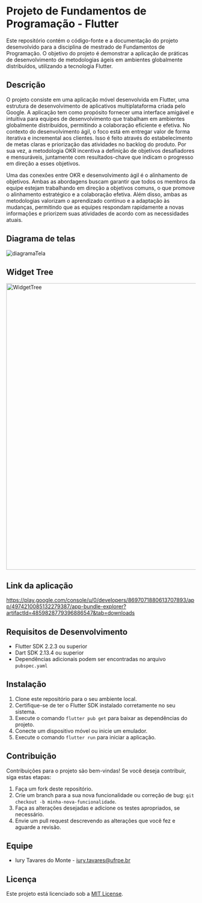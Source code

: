 # Projeto de Fundamentos de Programação - Flutter

Este repositório contém o código-fonte e a documentação do projeto desenvolvido para a disciplina de mestrado de Fundamentos de Programação. O objetivo do projeto é demonstrar a aplicação de práticas de desenvolvimento de metodologias ágeis em ambientes globalmente distribuídos, utilizando a tecnologia Flutter.

## Descrição

O projeto consiste em uma aplicação móvel desenvolvida em Flutter, uma estrutura de desenvolvimento de aplicativos multiplataforma criada pelo Google. A aplicação tem como propósito fornecer uma interface amigável e intuitiva para equipes de desenvolvimento que trabalham em ambientes globalmente distribuídos, permitindo a colaboração eficiente e efetiva. No contexto do desenvolvimento ágil, o foco está em entregar valor de forma iterativa e incremental aos clientes. Isso é feito através do estabelecimento de metas claras e priorização das atividades no backlog do produto. Por sua vez, a metodologia OKR incentiva a definição de objetivos desafiadores e mensuráveis, juntamente com resultados-chave que indicam o progresso em direção a esses objetivos.

Uma das conexões entre OKR e desenvolvimento ágil é o alinhamento de objetivos. Ambas as abordagens buscam garantir que todos os membros da equipe estejam trabalhando em direção a objetivos comuns, o que promove o alinhamento estratégico e a colaboração efetiva. Além disso, ambas as metodologias valorizam o aprendizado contínuo e a adaptação às mudanças, permitindo que as equipes respondam rapidamente a novas informações e priorizem suas atividades de acordo com as necessidades atuais.

## Diagrama de telas
![diagramaTela](https://github.com/IuryTavares/agileGlobalSoftwareDevelopment/assets/39784738/80f6ce65-e831-4903-8e4f-5d55047bbb2d)

## Widget Tree
<img width="762" alt="WidgetTree" src="https://github.com/IuryTavares/agileGlobalSoftwareDevelopment/assets/39784738/22706cf3-303e-4b11-8c89-534d543cc6d8">

## Link da aplicação
https://play.google.com/console/u/0/developers/8697071880613707893/app/4974210085132279387/app-bundle-explorer?artifactId=4859828779396886547&tab=downloads

## Requisitos de Desenvolvimento

- Flutter SDK 2.2.3 ou superior
- Dart SDK 2.13.4 ou superior
- Dependências adicionais podem ser encontradas no arquivo `pubspec.yaml`

## Instalação

1. Clone este repositório para o seu ambiente local.
2. Certifique-se de ter o Flutter SDK instalado corretamente no seu sistema.
3. Execute o comando `flutter pub get` para baixar as dependências do projeto.
4. Conecte um dispositivo móvel ou inicie um emulador.
5. Execute o comando `flutter run` para iniciar a aplicação.

## Contribuição

Contribuições para o projeto são bem-vindas! Se você deseja contribuir, siga estas etapas:

1. Faça um fork deste repositório.
2. Crie um branch para a sua nova funcionalidade ou correção de bug: `git checkout -b minha-nova-funcionalidade`.
3. Faça as alterações desejadas e adicione os testes apropriados, se necessário.
4. Envie um pull request descrevendo as alterações que você fez e aguarde a revisão.

## Equipe

- Iury Tavares do Monte - iury.tavares@ufrpe.br

## Licença

Este projeto está licenciado sob a [MIT License](LICENSE).
